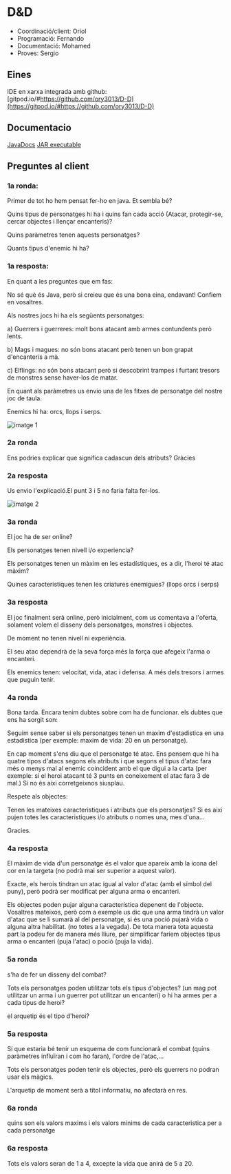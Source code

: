 
# D&D
- Coordinació/client: Oriol
- Programació: Fernando 
- Documentació: Mohamed
- Proves: Sergio
## Eines
IDE en xarxa integrada amb github: [gitpod.io/#https://github.com/ory3013/D-D](https://gitpod.io/#https://github.com/ory3013/D-D)

## Documentacio

[JavaDocs](https://ory3013.github.io/D-D)
[JAR executable](https://github.com/ory3013/D-D/releases/tag/1.0)

## Preguntes al client

### 1a ronda: 
Primer de tot ho hem pensat fer-ho en java. Et sembla bé? 

Quins tipus de personatges hi ha i quins fan cada acció (Atacar, protegir-se, cercar objectes i llençar encanteris)?

Quins paràmetres tenen aquests personatges?

Quants tipus d'enemic hi ha?

### 1a resposta: 
En quant a les preguntes que em fas:

No sé què és Java, però si creieu que és una bona eina, endavant! Confiem en vosaltres.

Als nostres jocs hi ha els següents personatges:

   a) Guerrers i guerreres: molt bons atacant amb armes contundents però lents.
   
   b) Mags i magues: no són bons atacant però tenen un bon grapat d'encanteris a mà.
   
   c) Elflings: no són bons atacant però si descobrint trampes i furtant tresors de monstres sense haver-los de matar.
   
 En quant als paràmetres us envio una de les fitxes de personatge del nostre joc de taula.
 
 Enemics hi ha: orcs, llops i serps.
 

![imatge 1](https://raw.githubusercontent.com/ory3013/D-D/master/imatge1.jpg)
     
### 2a ronda
Ens podries explicar que significa cadascun dels atributs? Gràcies

### 2a resposta
Us envio l'explicació.El punt 3 i 5 no faria falta fer-los.
 
![imatge 2](https://raw.githubusercontent.com/ory3013/D-D/master/imatge2.png)
### 3a ronda
El joc ha de ser online? 

Els personatges tenen nivell i/o experiencia?

Els personatges tenen un màxim en les estadístiques, es a dir, l'heroi té atac màxim?

Quines caracteristiques tenen les criatures enemigues? (llops orcs i serps)

### 3a resposta
 El joc finalment serà online, però inicialment, com us comentava a l'oferta, solament volem el disseny dels personatges, monstres i objectes.
 
  De moment no tenen nivell ni experiència.
  
  El seu atac dependrà de la seva força més la força que afegeix l'arma o encanteri.
  
  Els enemics tenen: velocitat, vida, atac i defensa. A més dels tresors i armes que puguin tenir.
  

###  4a ronda
Bona tarda. Encara tenim dubtes sobre com ha de funcionar. els dubtes que ens ha sorgit son: 

Seguim sense saber si els personatges tenen un maxim d'estadistica en una estadistica (per exemple: maxim de vida: 20 en un personatge).

En cap moment s'ens diu que el personatge té atac. Ens pensem que hi ha quatre tipos d'atacs segons els atributs i que segons el tipus d'atac fara més o menys mal al enemic coincident amb el que digui a la carta (per exemple:  si el heroi atacant té 3 punts en coneixement el atac fara 3 de mal.) Si no és aixi corretgeixnos siusplau.

Respete als objectes:

Tenen les mateixes caracteristiques i atributs que els personatjes? Si es aixi pujen totes les caracteristiques i/o atributs o nomes una, mes d'una... 

Gracies.

### 4a resposta

El màxim de vida d'un personatge és el valor que apareix amb la icona del cor en la targeta (no podrà mai ser superior a aquest valor).

Exacte, els herois tindran un atac igual al valor d'atac (amb el símbol del puny), però podrà ser modificat per alguna arma o encanteri.

Els objectes poden pujar alguna característica depenent de l'objecte. Vosaltres mateixos, però com a exemple us dic que una arma tindrà un valor d'atac que se li sumarà al del personatge, si és una poció pujarà vida o alguna altra habilitat. (no totes a la vegada). De tota manera tota aquesta part la podeu fer de manera més lliure, per simplificar faríem objectes tipus arma o encanteri (puja l'atac) o poció (puja la vida).

### 5a ronda 

s'ha de fer un disseny del combat? 

Tots els personatges poden utilitzar tots els tipus d'objectes? (un mag pot utilitzar un arma i un guerrer pot utilitzar un encanteri) o hi ha armes per a cada tipus de heroi?

el arquetip és el tipo d'heroi? 

### 5a resposta

  Sí que estaria bé tenir un esquema de com funcionarà el combat (quins paràmetres influïran i com ho faran), l'ordre de l'atac,...
  
  Tots els personatges poden tenir els objectes, però els guerrers no podran usar els màgics.
  
  L'arquetip de moment serà a títol informatiu, no afectarà en res.

### 6a ronda 

quins son els valors maxims i els valors minims de cada caracteristica per a cada personatge

### 6a resposta

Tots els valors seran de 1 a 4, excepte la vida que anirà de 5 a 20.
